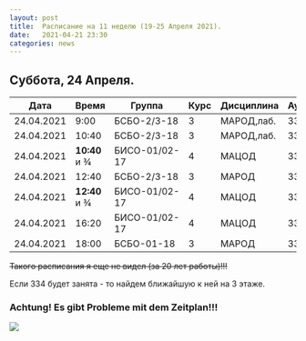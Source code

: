 ```yaml
---
layout: post
title:  Расписание на 11 неделю (19-25 Апреля 2021).
date:   2021-04-21 23:30
categories: news
---
```


## Суббота, 24 Апреля.

| Дата          | Время   | Группа        | Курс | Дисциплина  | Аудитория  |
| ------------- | ------- | ------------- | ---- | ----------- | ---------- |
|24.04.2021     | 9:00    |БСБО-2/3-18    |3     |МАРОД,лаб.   |334         |
|24.04.2021     |10:40    |БСБО-2/3-18    |3     |МАРОД,лаб.   |334         |
|24.04.2021     |**10:40** и ¾|БИСО-01/02-17  |4     |МАЦОД        |334         |
|24.04.2021     |12:40    |БСБО-2/3-18    |3     |МАРОД        |334         |
|24.04.2021     |**12:40** и ¾|БИСО-01/02-17  |4     |МАЦОД        |334         |
|24.04.2021     |16:20    |БИСО-01/02-17  |4     |МАЦОД        |334         |
|24.04.2021     |18:00    |БСБО-01-18     |3     |МАРОД        |334         |

~~Такого расписания я еще не видел (за 20 лет работы)!!!~~

Если 334 будет занята - то найдем ближайшую к ней на 3 этаже.


### Achtung! Es gibt Probleme mit dem Zeitplan!!!
![](https://i.ibb.co/hmTqXLt/schedule-error-april.png)
